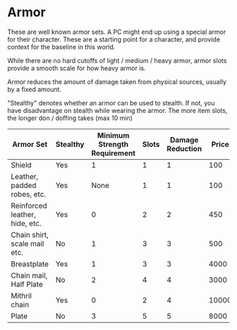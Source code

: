 # Armor

These are well known armor sets. A PC might end up using a special armor for their character. These are a starting point for a character, and provide context for the baseline in this world. 

While there are no hard cutoffs of light / medium / heavy armor, armor slots provide a smooth scale for how heavy armor is.

Armor reduces the amount of damage taken from physical sources, usually by a fixed amount.

"Stealthy" denotes whether an armor can be used to stealth. If not, you have disadvantage on stealth while wearing the armor. The more item slots, the longer don / doffing takes (max 10 min)


| Armor Set | Stealthy | Minimum Strength Requirement | Slots | Damage Reduction | Price |
| ---- | ---- | ---- | ---- | ---- | ---- |
| Shield | Yes | 1 | 1 | 1 | 100 |
| Leather, padded robes, etc. | Yes | None | 1 | 1 | 100 |
| Reinforced leather, hide, etc. | Yes | 0 | 2 | 2 | 450 |
| Chain shirt, scale mail etc. | No | 1 | 3 | 3 | 500 |
| Breastplate | Yes | 1 | 3 | 3 | 4000 |
| Chain mail, Half Plate | No | 2 | 4 | 4 | 3000 |
| Mithril chain | Yes | 0 | 2 | 4 | 10000 |
| Plate | No | 3 | 5 | 5 | 8000 |
